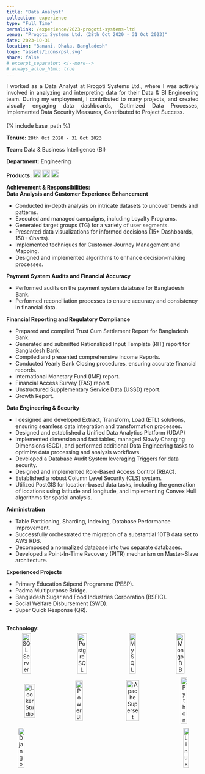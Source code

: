 ```yaml
---
title: "Data Analyst"
collection: experience
type: "Full Time"
permalink: /experience/2023-progoti-systems-ltd
venue: "Progoti Systems Ltd. (28th Oct 2020 - 31 Oct 2023)"
date: 2023-10-31
location: "Banani, Dhaka, Bangladesh"
logo: "assets/icons/psl.svg"
share: false
# excerpt_separator: <!--more-->
# always_allow_html: true
---
```


<div style="text-align: justify; padding-bottom: 1%">
I worked as a Data Analyst at Progoti Systems Ltd., where I was actively involved in analyzing and interpreting data for their Data & BI Engineering team. During my employment, I contributed to many projects, and created visually engaging data dashboards, Optimized Data Processes, Implemented Data Security Measures, Contributed to Project Success.
</div>

{% include base_path %}

<head>
  <link rel="stylesheet" href="{{ base_path }}/assets/css/custom.css"/>
</head>

**Tenure:** `28th Oct 2020 - 31 Oct 2023`

**Team:** Data & Business Intelligence (BI)

**Department:** Engineering

**Products:** 
<img src="{{ base_path }}/assets/icons/surecash.svg" alt="SureCash" height="20">
<img src="{{ base_path }}/assets/icons/tallypay.svg" alt="TallyPay" height="20">
<img src="{{ base_path }}/assets/icons/tallykhata.svg" alt="TallyKhata" height="20">


<body>
  <div>
    <strong class="header_section">Achievement & Responsibilities:</strong> <br />
    <strong class="section">Data Analysis and Customer Experience Enhancement</strong>
    <ul>
      <li class="li">Conducted in-depth analysis on intricate datasets to uncover trends and patterns.</li>
      <li class="li">Executed and managed campaigns, including Loyalty Programs.</li>
      <li class="li">Generated target groups (TG) for a variety of user segments.</li>
      <li class="li">Presented data visualizations for informed decisions (15+ Dashboards, 150+ Charts).</li>
      <li class="li">Implemented techniques for Customer Journey Management and Mapping.</li>
      <li class="li">Designed and implemented algorithms to enhance decision-making processes.</li>
    </ul>
  </div>

  <div>
    <strong class="section">Payment System Audits and Financial Accuracy</strong>
    <ul>
      <li class="li">Performed audits on the payment system database for Bangladesh Bank.</li>
      <li class="li">Performed reconciliation processes to ensure accuracy and consistency in financial data.</li>
    </ul>
  </div>

  <div>
    <strong class="section">Financial Reporting and Regulatory Compliance</strong>
    <ul>
      <li class="li">Prepared and compiled Trust Cum Settlement Report for Bangladesh Bank.</li>
      <li class="li">Generated and submitted Rationalized Input Template (RIT) report for Bangladesh Bank.</li>
      <li class="li">Compiled and presented comprehensive Income Reports.</li>
      <li class="li">Conducted Yearly Bank Closing procedures, ensuring accurate financial records.</li>
      <li class="li">International Monetary Fund (IMF) report.</li>
      <li class="li">Financial Access Survey (FAS) report.</li>
      <li class="li">Unstructured Supplementary Service Data (USSD) report.</li>
      <li class="li">Growth Report.</li>
    </ul>
  </div>

  <div>
    <strong class="section">Data Engineering & Security</strong>
    <ul>
      <li class="li">I designed and developed Extract, Transform, Load (ETL) solutions, ensuring seamless data integration and transformation processes.</li>
      <li class="li">Designed and established a Unified Data Analytics Platform (UDAP)</li>
      <li class="li">Implemented dimension and fact tables, managed Slowly Changing Dimensions (SCD), and performed additional Data Engineering tasks to optimize data processing and analysis workflows.</li>
      <li class="li">Developed a Database Audit System leveraging Triggers for data security.</li>
      <li class="li">Designed and implemented Role-Based Access Control (RBAC).</li>
      <li class="li">Established a robust Column Level Security (CLS) system.</li>
      <li class="li">Utilized PostGIS for location-based data tasks, including the generation of locations using latitude and longitude, and implementing Convex Hull algorithms for spatial analysis.</li>
    </ul>
  </div>

  <div>
    <strong class="section">Administration</strong>
    <ul>
      <li class="li">Table Partitioning, Sharding, Indexing, Database Performance Improvement.</li>
      <li class="li">Successfully orchestrated the migration of a substantial 10TB data set to AWS RDS.</li>
      <li class="li">Decomposed a normalized database into two separate databases.</li>
      <li class="li">Developed a Point-In-Time Recovery (PITR) mechanism on Master-Slave architecture.</li>
    </ul>
  </div>

  <div>
    <strong class="section">Experienced Projects</strong>
    <ul>
      <li class="li">Primary Education Stipend Programme (PESP).</li>
      <li class="li">Padma Multipurpose Bridge.</li>
      <li class="li">Bangladesh Sugar and Food Industries Corporation (BSFIC).</li>
      <li class="li">Social Welfare Disbursement (SWD).</li>
      <li class="li">Super Quick Response (QR).</li>
    </ul>
  </div>
  <br/>
  <strong class="header_section">Technology:</strong><br/>

  <div style="display: flex; justify-content: space-between; align-items: center; flex-wrap: wrap;">

  <!-- DATABASE -->
  <div style="text-align: center; margin: 5px;">
    <img src="{{ base_path }}/assets/icons/icons8-sql-server.svg" alt="SQL Server" style="width: 50%;"><br/>
  </div>

  <div style="text-align: center; margin: 5px;">
    <img src="{{ base_path }}/assets/icons/postgresql-96.svg" alt="PostgreSQL" style="width: 50%;"><br/>
  </div>

  <div style="text-align: center; margin: 5px;">
    <img src="{{ base_path }}/assets/icons/icons8-mysql.svg" alt="MySQL" style="width: 50%;"><br/>
  </div>

  <div style="text-align: center; margin: 5px;">
    <img src="{{ base_path }}/assets/icons/icons8-mongodb.svg" alt="MongoDB" style="width: 50%;"><br/>
  </div>

  <!--  -->

  <div style="text-align: center; margin: 5px;">
    <img src="{{ base_path }}/assets/icons/icons8-google-data-studio.svg" alt="Looker Studio" style="width: 50%;"><br/>
  </div>

  <div style="text-align: center; margin: 5px;">
    <img src="{{ base_path }}/assets/icons/icons8-power-bi.svg" alt="Power BI" style="width: 50%;"><br/>
  </div>

  <div style="text-align: center; margin: 5px;">
    <img src="{{ base_path }}/assets/icons/Apache Superset.svg" alt="Apache Superset" style="width: 50%;"><br/>
  </div>

  <div style="text-align: center; margin: 5px;">
    <img src="{{ base_path }}/assets/icons/icons8-python.svg" alt="Python" style="width: 50%;"><br/>
  </div>

  <div style="text-align: center; margin: 5px;">
    <img src="{{ base_path }}/assets/icons/django.svg" alt="Django" style="width: 50%;"><br/>
  </div>

  <div style="text-align: center; margin: 5px;">
    <img src="{{ base_path }}/assets/icons/linux.svg" alt="Linux" style="width: 50%;"><br/>
  </div>

  </div>

</body>



